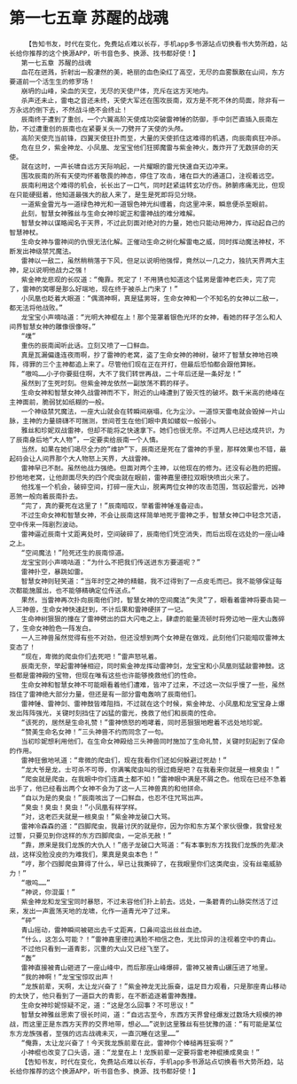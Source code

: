 # 第一七五章 苏醒的战魂
        【告知书友，时代在变化，免费站点难以长存，手机app多书源站点切换看书大势所趋，站长给你推荐的这个换源APP，听书音色多、换源、找书都好使！】
       第一七五章 苏醒的战魂
       血花在迸溅，折射出一股凄然的美，艳丽的血色染红了高空，无尽的血雾飘散在山间，东方要道前一个活生生的修罗场！
       崩坍的山峰，染血的天空，无尽的天使尸体，充斥在这方天地内。
       杀声还未止，雷电之音还未终，天使大军还在围攻辰南，双方是不死不休的局面，除非有一方永远的倒下去，不然战斗绝不会终止！
       辰南终于遭到了重创，一个六翼高阶天使成功突破雷神锤的防御，手中剑芒直插入辰南左肋，不过遭重创的辰南也在紧要关头一刀劈开了天使的头颅。
       高阶天使充当前锋，四翼天使狂扑而至，大量的天使抓住这难得的机遇，向辰南疯狂冲杀。
       危在旦夕，紫金神龙、小凤凰、龙宝宝他们狂掷魔雷与紫金神火，轰炸开了无数拼命的天使。
       就在这时，一声长啸自远方天际响起，一片耀眼的雷光快速自天边冲来。
       围攻辰南的所有天使均怀着敬畏的神态，停住了攻击，堵在巨大的通道口，注视着远空。
       辰南利用这个难得的机会，长长出了一口气，同时赶紧运转玄功疗伤。肺腑疼痛无比，但现在只能硬挺着，他知道最强大的敌人来了，是生是死即将见分晓。
       一道紫金雷光与一道绿色神光和一道银色神光纠缠着，向这里冲来，瞬息便杀至眼前。
       此刻，智慧女神雅丝与生命女神珍妮正和雷神战的难分难解。
       智慧女神以谋略闻名于天界，不过此刻面对绝对的力量，她也只能动用神力，挥动起自己的智慧神杖。
       生命女神与雷神间的仇恨无法化解。正催动生命之树化解雷电之威，同时挥动魔法神杖，不断发出神级禁咒魔法。
       雷神以一敌二，虽然稍稍落于下风，但足以说明他强悍，竟然以一几之力，独抗天界两大主神，足以说明他战力之强！
       紫金神龙悲观的长叹道：“俺靠。死定了！不用猜也知道这个猛男是雷神老匹夫，完了完了，雷神的窝哪是那么好端地，现在终于被杀上门来了！”
       小凤凰也眨着大眼道：“偶滴神啊，真是猛男呀，生命女神和一个不知名的女神以二敌一，都无法将他战败。”
       龙宝宝小声嘀咕道：“光明大神棍在上！那个笼罩着银色光环的女神，看她的样子怎么和人间界智慧女神的雕像很像呀。”
       “噗”
       重伤的辰南闻听此话。立刻又喷了一口鲜血。
       真是瓦漏偏逢连夜雨啊，抄了雷神的老窝，盗了生命女神的神树，破坏了智慧女神地召唤阵，得罪的三个主神都追上来了。尽管他们现在正在开打，但最后恐怕都会跟他算帐。
       “嗷呜……小子你要挺住啊，大不了我们转世再战，二十年后还是一条好龙！”
       虽然到了生死时刻。但紫金神龙依然一副放荡不羁的样子。
       生命女神和智慧女神久战雷神而不下，附近的山峰遭到了毁灭性的破坏。数千米高的绝峰在主神面前，脆弱犹如纸糊的一般。
       一个神级禁咒魔法，一座大山就会在转瞬间崩塌，化为尘沙。一道惊天雷电就会毁掉一片山脉，主神的力量磅礴不可揣测，世间苍生在他们眼中真如蝼蚁一般弱小。
       雅丝和珍妮双战雷神，但却不能将之快速拿下。她们也很无奈。不过两人已经达成共识，为了辰南身后地“大人物”，一定要卖给辰南一个人情。
       当然，如果在她们竭尽全力的“维护”下，辰南还是死在了雷神的手里，那样效果也不错，最起码会让人间界那个大人物怒上天界，大战雷神。
       雷神早已不耐。虽然他战力强绝。但面对两个主神，以他现在的修为。还没有必胜的把握。抄他地老窝，让他颜面尽失的四个爬虫就在眼前，雷神嘉里德拉双眼快喷出火来了。
       他找准一个机会，破碎空间，打碎一座大山，脱离两位女神的攻击范围，驾驭起雷光，凶神恶煞一般向着辰南扑去。
       “完了，真的要死在这里了！”辰南暗叹，举着雷神锤准备迎击。
       不过生命女神和智慧女神，不会让辰南这样简单地死于雷神之手，智慧女神口中轻念咒语，空中传来一阵剧烈波动。
       雷神逼近辰南十丈距离处时，空间破碎了，辰南他们凭空消失，而后出现在远处的一座山峰之上。
       “空间魔法！”险死还生的辰南惊道。
       龙宝宝则小声嘀咕道：“为什么不把我们传送进东方要道呢？”
       雷神扑空，暴跳如雷。
       智慧女神则轻笑道：“当年时空之神的精髓，我不过得到了一点皮毛而已。我不能够保证每次都能施展出，也不能够精确定位传送点。”
       果然，当雷神再次扑向辰南他们时，智慧女神的空间魔法“失灵”了，眼看着雷神将要击毙一人三神兽，生命女神快速赶到，不计后果和雷神硬拼了一记。
       生命神树狠狠的撞在了雷神劈出的巨大闪电之上，肆虐的能量流顿时将旁边地一座大山轰碎了，生命女神脸色一阵发白。
       一人三神兽虽然觉得有些不对劲，但还没想到两个女神是在做戏，此刻他们只能暗叹雷神太变态了！
       “现在，卑微的爬虫你们去死吧！”雷声怒吼着。
       辰南无奈，举起雷神锤相迎，同时紫金神龙挥动雷神剑，龙宝宝和小凤凰则猛敲雷神鼓。这些都是雷神殿的宝物，但现在唯有这些也许能够挽救他们的性命。
       生命女神和智慧女神不可能眼看着他们遭难，皆冲了过来，不过这一次似乎慢了一些，虽然挡住了雷神绝大部分力量，但还是有一部分雷电轰响了辰南他们。
       雷神锤、雷神剑、雷神鼓皆难阻挡，不过就在这个时候，紫金神龙、小凤凰和龙宝宝身上爆发出阵阵强光，关键时刻挡住了凶猛的雷光，挽救了他们和辰南的性命。
       “该死的，居然是生命礼赞！”雷神愤怒的咆哮着，同时恶狠狠地瞪着不远处地珍妮。
       “赞美生命名女神！”三头神兽不约而同念了一句。
       当初珍妮想利用他们，在生命女神殿给三头神兽同时施加了生命礼赞，关键时刻起到了保命的作用。
       雷神狂傲地吼道：“卑微的爬虫们，现在我看你们还如何躲避过死劫！”
       “龙大爷是龙，士可杀不可辱，你满嘴爬虫叫的很过瘾是吧？在我看来你就是一根臭虫！”
       “爬虫就是爬虫，在我眼中你们连粪土都不如！”雷神眼中满是不屑之色。他现在已经不急着出手了，他已经看出两个女神不会为了这一人三神兽真的和他拼命。
       “自以为是的臭虫！”辰南咳出了一口鲜血，也忍不住咒骂出声。
       “臭虫！臭虫！臭虫！”小凤凰有样学样。
       “对，这老匹夫就是一根臭虫！”紫金神龙破口大骂。
       雷神冷森森的道：“四脚爬虫，我最讨厌的就是你，因为你和东方某个家伙很像，我曾经发过誓，只要见到你这样的东方四脚爬虫，一定杀无赦！”
       “靠，原来是我们龙族的大仇人！”痞子龙破口大骂道：“有本事到东方找我们龙族的先辈决战，这样没脸没皮的为难我们，果真是臭虫本色！”
       “哼，那个四脚爬虫算得了什么，早已让我撕碎了，在我眼里你们这类爬虫，没有丝毫威胁力！”
       “嗷呜……”
       “神说，你混蛋！”
       紫金神龙和龙宝宝同时暴怒，不过未容他们扑上前去。远处，一条碧青的山脉突然活了过来，发出一声震荡天地的龙啸，化作一道青光冲了过来。
       “砰”
       青山摇动，雷神瞬间被砸出去千丈距离，口鼻间溢出丝丝血迹。
       “什么，这怎么可能？！”雷神嘉里德拉满脸不相信之色，无比惊异的注视着空中的青山。
       不过他只看到一道青影，沉重的大山又已经飞至了。
       “轰”
       雷神直接被青山砸进了一座山峰中，而后那座山峰爆碎，雷神又被青山碾压进了地里。
       “我的神啊！”龙宝宝惊叹出声！
       “龙族前辈，天啊，太让龙兴奋了！”紫金神龙无比振奋，运足目力观看，只是那座青山移动的太快了，他只看到了一道巨大的青影，在不断追逐着雷神轰撞。
       生命女神珍妮惊疑不定，道：“这是怎么回事？不可思议！”
       智慧女神雅丝思索了很长时间，道：“自远古至今，东西方天界曾经爆发过数场大规模的神战，而这里正是东西方天界的交界地带，想必……”说到这里雅丝有些犹豫的道：“有可能是某位东方龙族强者，至强的远古战魂未灭，一直沉睡在这里……”
       “俺靠，太让龙兴奋了！今天我龙族前辈在此，雷神你个棒槌再狂妄啊？”
       小神棍也改变了口头语，道：“龙皇在上！龙族前辈一定要将雷老神棍揍成臭虫！”
       【告知书友，时代在变化，免费站点难以长存，手机app多书源站点切换看书大势所趋，站长给你推荐的这个换源APP，听书音色多、换源、找书都好使！】